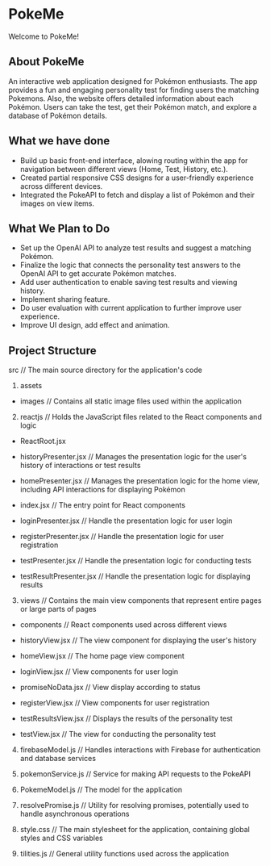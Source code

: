 # PokeMe
Welcome to PokeMe!

## About PokeMe

An interactive web application designed for Pokémon enthusiasts. The app provides a fun and engaging personality test for finding users the matching Pokemons. Also, the website offers detailed information about each Pokémon. Users can take the test, get their Pokémon match, and explore a database of Pokémon details.

## What we have done

- Build up basic front-end interface, alowing routing within the app for navigation between different views (Home, Test, History, etc.).
- Created partial responsive CSS designs for a user-friendly experience across different devices.
- Integrated the PokeAPI to fetch and display a list of Pokémon and their images on view items.

## What We Plan to Do

- Set up the OpenAI API to analyze test results and suggest a matching Pokémon.
- Finalize the logic that connects the personality test answers to the OpenAI API to get accurate Pokémon matches.
- Add user authentication to enable saving test results and viewing history.
- Implement sharing feature.
- Do user evaluation with current application to further improve user experience.
- Improve UI design, add effect and animation. 

## Project Structure
src                       // The main source directory for the application's code  
1. assets  
  - images                // Contains all static image files used within the application  

2. reactjs                // Holds the JavaScript files related to the React components and logic  

  - ReactRoot.jsx  

  - historyPresenter.jsx  // Manages the presentation logic for the user's history of interactions or test results  

  - homePresenter.jsx     // Manages the presentation logic for the home view, including API interactions for displaying Pokémon  

  - index.jsx             // The entry point for React components  

  - loginPresenter.jsx    // Handle the presentation logic for user login  

  - registerPresenter.jsx // Handle the presentation logic for user registration  

  - testPresenter.jsx     // Handle the presentation logic for conducting tests  

  - testResultPresenter.jsx       // Handle the presentation logic for displaying results  

3. views                  // Contains the main view components that represent entire pages or large parts of pages  

  - components            // React components used across different views  
  
  - historyView.jsx       // The view component for displaying the user's history  

  - homeView.jsx          // The home page view component  

  - loginView.jsx         // View components for user login  

  - promiseNoData.jsx     // View display according to status  

  - registerView.jsx      // View components for user registration  

  - testResultsView.jsx   // Displays the results of the personality test  

  - testView.jsx          // The view for conducting the personality test  

4. firebaseModel.js          // Handles interactions with Firebase for authentication and database services  

5. pokemonService.js         // Service for making API requests to the PokeAPI  

6. PokemeModel.js            // The model for the application  

7. resolvePromise.js         // Utility for resolving promises, potentially used to handle asynchronous operations  

8. style.css                 // The main stylesheet for the application, containing global styles and CSS variables  

9. tilities.js              // General utility functions used across the application  

